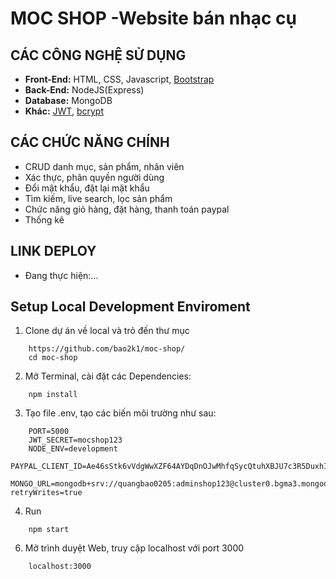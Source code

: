 # MOC SHOP -Website bán nhạc cụ
## CÁC CÔNG NGHỆ SỬ DỤNG

- **Front-End:** HTML, CSS, Javascript, [Bootstrap](https://getbootstrap.com/)
- **Back-End:** NodeJS(Express)
- **Database:** MongoDB
- **Khác:** [JWT](https://jwt.io/), [bcrypt](https://www.npmjs.com/package/bcrypt)
## CÁC CHỨC NĂNG CHÍNH

- CRUD danh mục, sản phẩm, nhân viên
- Xác thực, phân quyền người dùng
- Đổi mật khẩu, đặt lại mặt khẩu
- Tìm kiếm, live search, lọc sản phẩm
- Chức năng giỏ hàng, đặt hàng, thanh toán paypal
- Thống kê

## LINK DEPLOY
- Đang thực hiện:...

## Setup Local Development Enviroment

1. Clone dự án về local và trỏ đến thư mục

```
    https://github.com/bao2k1/moc-shop/
    cd moc-shop
```

2. Mở Terminal, cài đặt các Dependencies:

```
    npm install
```

3. Tạo file .env, tạo các biến môi trường như sau:
   
```
    PORT=5000
    JWT_SECRET=mocshop123
    NODE_ENV=development
    PAYPAL_CLIENT_ID=Ae46sStk6vVdgWwXZF64AYDqDnOJwMhfqSycQtuhXBJU7c3R5DuxhIVcKh_1Qi6r48S8jbwIJWX7Dq_j
    MONGO_URL=mongodb+srv://quangbao0205:adminshop123@cluster0.bgma3.mongodb.net/mocshopDataBase?retryWrites=true
```

4. Run

```
    npm start
```

6. Mở trình duyệt Web, truy cập localhost với port 3000

```
    localhost:3000
```
